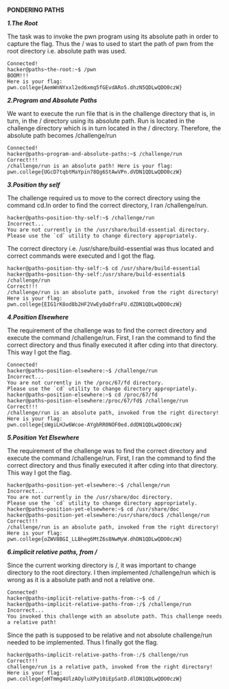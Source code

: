 **PONDERING PATHS**

***1.The Root***

The task was to invoke the pwn program using its absolute path in order to capture the flag. 
Thus the / was to used to start the path of pwn from the root directory i.e. absolute path was used.

```
Connected!
hacker@paths~the-root:~$ /pwn
BOOM!!!
Here is your flag:
pwn.college{AemWnNYxxl2ed6xmq5fGEvdARo5.dhzN5QDLwQDO0czW}
```

***2.Program and Absolute Paths***

We want to execute the run file that is in the challenge directory that is, in turn, in the / directory using its absolute path.
Run is located in the challenge directory which is in turn located in the / directory. Therefore, the absolute path becomes 
/challenge/run

```
Connected!
hacker@paths~program-and-absolute-paths:~$ /challenge/run
Correct!!!
/challenge/run is an absolute path! Here is your flag:
pwn.college{UGcD7tqbtMaYpin78Qg6StAwVPn.dVDN1QDLwQDO0czW}
```

***3.Position thy self***

The challenge required us to move to the correct directory using the command cd.In order to find the correct directory, I ran /challenge/run.

```
hacker@paths~position-thy-self:~$ /challenge/run
Incorrect...
You are not currently in the /usr/share/build-essential directory.
Please use the `cd` utility to change directory appropriately.
```
The correct directory i.e. /usr/share/build-essential was thus located and correct commands were executed and I got the flag.

```
hacker@paths~position-thy-self:~$ cd /usr/share/build-essential
hacker@paths~position-thy-self:/usr/share/build-essential$ /challenge/run
Correct!!!
/challenge/run is an absolute path, invoked from the right directory!
Here is your flag:
pwn.college{EIG1rK8od8b2HF2VwEyOaDfraFU.dZDN1QDLwQDO0czW}
```

***4.Position Elsewhere***

The requirement of the challenge was to find the correct directory and execute the command /challenge/run. First, I ran the command to find the correct directory and thus finally executed it after cding into that directory. This way I got the flag.

```
Connected!
hacker@paths~position-elsewhere:~$ /challenge/run
Incorrect...
You are not currently in the /proc/67/fd directory.
Please use the `cd` utility to change directory appropriately.
hacker@paths~position-elsewhere:~$ cd /proc/67/fd
hacker@paths~position-elsewhere:/proc/67/fd$ /challenge/run
Correct!!!
/challenge/run is an absolute path, invoked from the right directory!
Here is your flag:
pwn.college{sWgiLHJw6Wcoe-AYgbRR0NOF0ed.ddDN1QDLwQDO0czW}
```

***5.Position Yet Elsewhere***

The requirement of the challenge was to find the correct directory and execute the command /challenge/run. First, I ran the command to find the correct directory and thus finally executed it after cding into that directory. This way I got the flag.
```
hacker@paths~position-yet-elsewhere:~$ /challenge/run
Incorrect...
You are not currently in the /usr/share/doc directory.
Please use the `cd` utility to change directory appropriately.
hacker@paths~position-yet-elsewhere:~$ cd /usr/share/doc
hacker@paths~position-yet-elsewhere:/usr/share/doc$ /challenge/run
Correct!!!
/challenge/run is an absolute path, invoked from the right directory!
Here is your flag:
pwn.college{oZWV8BGI_LLBheg6MtZ6s8NwMyW.dhDN1QDLwQDO0czW}
```

***6.implicit relative paths, from /***

Since the current working directory is /, it was important to change directory to the root directory. I then implemented /challenge/run which is wrong as it is a absolute path and not a relative one.

```
Connected!
hacker@paths~implicit-relative-paths-from-:~$ cd /
hacker@paths~implicit-relative-paths-from-:/$ /challenge/run
Incorrect...
You invoked this challenge with an absolute path. This challenge needs a relative path!
```

Since the path is supposed to be relative and not absolute challenge/run needed to be implemented. Thus I finally got the flag.

```
hacker@paths~implicit-relative-paths-from-:/$ challenge/run
Correct!!!
challenge/run is a relative path, invoked from the right directory!
Here is your flag:
pwn.college{oHTmmg4UlzAOyluXPy10iEpSatD.dlDN1QDLwQDO0czW}
```
